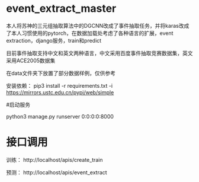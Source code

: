 # event_extract_master
本人将苏神的三元组抽取算法中的DGCNN改成了事件抽取任务，并将karas改成了本人习惯使用的pytorch，在数据加载处考虑了各种语言的扩展，event extraction，django服务，train和predict

目前事件抽取支持中文和英文两种语言，中文采用百度事件抽取竞赛数据集，英文采用ACE2005数据集

在data文件夹下放置了部分数据样例，仅供参考

安装依赖：
pip3 install -r requirements.txt -i https://mirrors.ustc.edu.cn/pypi/web/simple

#启动服务

python3 manage.py runserver 0:0:0:0:8000

# 接口调用

训练：
http://localhost/apis/create_train

预测：
http://localhost/apis/event_extract



